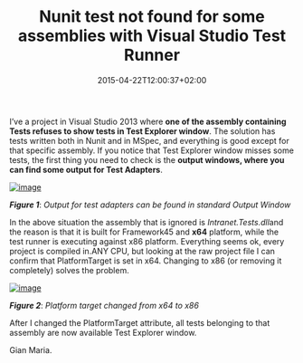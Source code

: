 ﻿---
title: "Nunit test not found for some assemblies with Visual Studio Test Runner"
description: ""
date: 2015-04-22T12:00:37+02:00
draft: false
tags: [Nunit,Testing,Visual Studio]
categories: [Testing]
---
I’ve a project in Visual Studio 2013 where  **one of the assembly containing Tests refuses to show tests in Test Explorer window**. The solution has tests written both in Nunit and in MSpec, and everything is good except for that specific assembly. If you notice that Test Explorer window misses some tests, the first thing you need to check is the **output windows, where you can find some output for Test Adapters**.

[![image](https://www.codewrecks.com/blog/wp-content/uploads/2015/04/image_thumb2.png "image")](https://www.codewrecks.com/blog/wp-content/uploads/2015/04/image2.png)

 ***Figure 1***: *Output for test adapters can be found in standard Output Window*

In the above situation the assembly that is ignored is *Intranet.Tests.dll*and the reason is that it is built for Framework45 and  **x64** platform, while the test runner is executing against x86 platform. Everything seems ok, every project is compiled in.ANY CPU, but looking at the raw project file I can confirm that PlatformTarget is set in x64. Changing to x86 (or removing it completely) solves the problem.

[![image](https://www.codewrecks.com/blog/wp-content/uploads/2015/04/image_thumb3.png "image")](https://www.codewrecks.com/blog/wp-content/uploads/2015/04/image3.png)

 ***Figure 2***: *Platform target changed from x64 to x86*

After I changed the PlatformTarget attribute, all tests belonging to that assembly are now available Test Explorer window.

Gian Maria.
